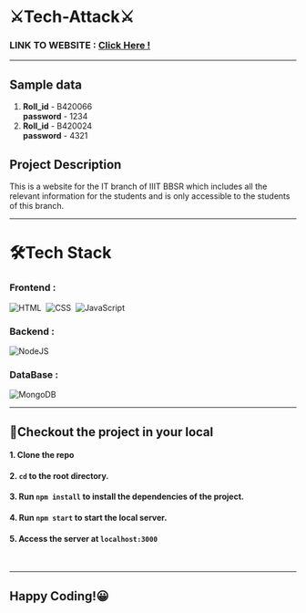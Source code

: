 # ⚔Tech-Attack⚔
### LINK TO WEBSITE : [Click Here !](https://tapri.herokuapp.com/)
<hr>

## Sample data
1. <strong>Roll_id</strong> - B420066<br>
<strong>password</strong> - 1234<br>
2. <strong>Roll_id</strong> - B420024<br>
<strong>password</strong> - 4321<br>

## Project Description <br>
This is a website for the IT branch of IIIT BBSR which includes all the relevant information for the students and is only accessible to the students of this branch.

<hr>

# 🛠Tech Stack<br>
 ### Frontend :
 ![HTML](https://img.shields.io/badge/-HTML-05122A?style=flat&logo=HTML5)&nbsp;
 ![CSS](https://img.shields.io/badge/-CSS-05122A?style=flat&logo=CSS3&logoColor=1572B6)&nbsp;
![JavaScript](https://img.shields.io/badge/-JavaScript-05122A?style=flat&logo=javascript)&nbsp;
 <br>
 ### Backend : 
 ![NodeJS](https://img.shields.io/badge/-Node.js-05122A?style=flat&logo=node.js&logoColor=white)&nbsp;
 <br>
 ### DataBase :
  ![MongoDB](https://img.shields.io/badge/-MongoDB-05122A?style=flat&logo=MongoDB&logoColor=white)&nbsp;
 <br><hr>
 ## 👀Checkout the project in your local
 #### 1. Clone the repo
 #### 2. `cd` to the root directory.
 #### 3. Run `npm install` to install the dependencies of the project.
 #### 4. Run `npm start` to start the local server.
 #### 5. Access the server at `localhost:3000`
 <br><hr>
 ## Happy Coding!😀
 

